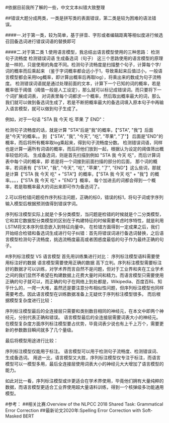 #依据目前我所了解的一些，中文文本纠错大致整理

##错误大题分成两类，一类是拼写类的表面错误，第二类是较为困难的语法错误。

####一.对于第一类，较为简单，基于拼音、字形或者编辑距离等相似度进行候选召回备选词进行错误词语的替换即可

####二.对于第二类
1.使用语言模型，我总结出语言模型使用的三种思路：
检测句子流畅度
检测错误词语
生成备选词（句子）
这三个思路使用的语言模型的原理是一样的，只是使用的角度不同。检测句子流畅度是扫描整个句子，计算每个字/词的概率而后乘起来
（鉴于字词概率都会远小于1，导致乘起来后值过小，一般语言模型都会采用log概率，即计算出概率后再取log），将乘出来的数成为句子流畅度。
检测错误词语就是通过处理前面的文本，计算下一个已知的词的概率，若是概率低于阈值（阈值一般是人工设定），那么就可以标记成错误词。而只要将下一个词扩展成词表，
对词表里每个词都求一个概率，然后取出概率最大的词，那么我们就可以做到备选词生成了，若是不断把概率最大的备选词填入原本句子中再输入语言模型，就可以做到句子生成了。

例如，对于一句话 "STA 我 今天 吃 苹果 了 END"：

检测句子流畅度的话，就是计算 "STA"后是"我"的概率，【"STA", "我"】后面是"今天"的概率。。到 【"STA", "我", "今天", "吃", "苹果", "了"】
后面是"END"的概率，而后将所有概率取log乘起来，得到句子流畅度分数。
检测错误词语，同样也是计算一遍所有词语的概率，而后将他们放到一起，根据认为设定的阈值筛出概率较低的词。
生成备选词，则是首先扫描到例如 "STA 我 今天 吃"，而后计算词表中每个词的概率，即 若是将一个词接到前面扫描的部分的后面，
那个词的概率，若词表有【"STA", "我", "今天", "吃", "苹果", "了", "END"】这么些词，那就是计算【"STA 我 今天 吃" + "STA"】的概率，【"STA 我 今天 吃" + "我"】的概率。。。，【"STA 我 今天 吃" + "END"】概率，
每个加进去的词都会得到一个概率，若是取概率最大的词出来即可作为备选词了。

2.可以将检错问题视作序列标注问题，正确的标0，错误的标1，将句子词或字序列输入模型后根据预测值得到错误字词。

序列标注模型实际上就是个多分类模型，当问题是检错的时候就是个二分类模型，它和其它数据型分类模型的区别在于构建特征的时候需要考虑时序特性，就是利用LSTM将文本序列信息嵌入到特征向量中。
在检错方面得到一定成果之后，我们开始结合检错和备选词生成进行句子纠错：首先将错误词进行备选词替换，之后语言模型检测句子流畅度，挑选流畅度最高或者困惑度最低的句子作为最终正确的句子。

#序列标注模型 VS 语言模型
首先用训练集进行对比：
序列标注模型语料需要使用标注好的数据
语言模型需要使用正确的数据
高下立判。序列标注模型需要标注好的数据才可以训练，对学术界而言自然不是问题，但对于工业界和夹在工业学术之间的我们显然不希望在构建数据上花费大量时间和精力。而语言模型只需要使用正确的句子就可以，而正确的句子在网络上到处都是，Wikipedia、百度百科、知乎什么的，一爬一大堆，虽然还是要注意分布相似性问题，但序列标注模型也同样需要考虑。因此语言模型在训练数据准备上无疑优于序列标注模型很多。
而后根据模型复杂度进行比较：

序列标注模型最后的全连接层只需要和类别数目相同的神经元，在本文中即两个神经元，分别代表正确和错误。
语言模型最后的全连接层需要词表大小的神经元。
在模型复杂度方面序列标注模型要占优势，毕竟词表少说也有上千上万个，需要更新的参数数目瞬间就多了几个量级。

最后将模型用途进行比较：

序列标注模型仅能用于标注。
语言模型可以用于检测句子流畅度、检测错误词、生成备选词。
用途一比，语言模型又大胜，序列标注模型仅专注于标注，而语言模型可以一模型多用，最后全连接层使用词表大小的神经元大大增加了语言模型的能力。

如此对比一看，序列标注模型或许更适合在学术界使用，毕竟他们拥有大量纯粹的数据，而语言模型更适合工业界使用超大量语料训练，得到一个核弹级多功能通用模型。


#参考：
##相关比赛:Overview of the NLPCC 2018 Shared Task: Grammatical Error Correction
##最新论文2020年:Spelling Error Correction with Soft-Masked BERT
